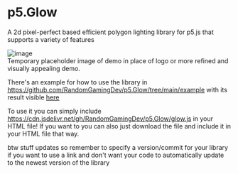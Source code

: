 # p5.Glow

A 2d pixel-perfect based efficient polygon lighting library for p5.js that supports a variety of features 

![image](https://github.com/user-attachments/assets/6a9fb64e-c953-4544-aabc-8baee48b5ac0)<br/>
Temporary placeholder image of demo in place of logo or more refined and visually appealing demo.

There's an example for how to use the library in https://github.com/RandomGamingDev/p5.Glow/tree/main/example with its result visible [here](https://randomgamingdev.github.io/p5.Glow/example/)

To use it you can simply include https://cdn.jsdelivr.net/gh/RandomGamingDev/p5.Glow/glow.js in your HTML file! If you want to you can also just download the file and include it in your HTML file that way.

btw stuff updates so remember to specify a version/commit for your library if you want to use a link and don't want your code to automatically update to the newest version of the library
